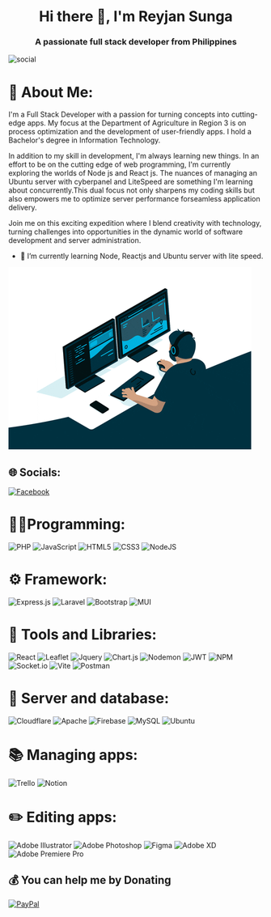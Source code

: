 <h1 align="center">Hi there 👋, I'm Reyjan Sunga</h1>
<h3 align="center">A passionate full stack developer from Philippines</h3>

<p align="left"> <img src="https://komarev.com/ghpvc/?username=social&label=Profile%20views&color=0e75b6&style=flat"
    alt="social" /> </p>


# 💫 About Me:

 I'm a Full Stack Developer with a passion for turning concepts into cutting-edge apps. My focus at the Department of Agriculture in Region 3 is on process optimization and the development of user-friendly apps. I hold a Bachelor's degree in Information Technology.


In addition to my skill in development, I'm always learning new things. In an effort to be on the cutting edge of web programming, I'm currently exploring the worlds of Node js and React js. The nuances of managing an Ubuntu server with cyberpanel and LiteSpeed are something I'm learning about concurrently.This dual focus not only sharpens my coding skills but also empowers me to optimize server performance forseamless application delivery.

Join me on this exciting expedition where I blend creativity with technology, turning challenges into opportunities in the dynamic world of software development and server administration.

- 🌱 I’m currently learning Node, Reactjs and Ubuntu server with lite speed.

![programmer](/full-stack-programmer.gif)

## 🌐 Socials:
[![Facebook](https://img.shields.io/badge/Facebook-%231877F2.svg?logo=Facebook&logoColor=white)](https://www.facebook.com/reyjansunga/)

# 👨‍💻Programming:
![PHP](https://img.shields.io/badge/php-%23777BB4.svg?style=flat&logo=php&logoColor=white)
![JavaScript](https://img.shields.io/badge/javascript-%23323330.svg?style=flat&logo=javascript&logoColor=%23F7DF1E)
![HTML5](https://img.shields.io/badge/html5-%23E34F26.svg?style=flat&logo=html5&logoColor=white)
![CSS3](https://img.shields.io/badge/css3-%231572B6.svg?style=flat&logo=css3&logoColor=white)
![NodeJS](https://img.shields.io/badge/node.js-6DA55F?style=flat&logo=node.js&logoColor=white)

# ⚙️  Framework:
![Express.js](https://img.shields.io/badge/express.js-%23404d59.svg?style=flat&logo=express&logoColor=%2361DAFB)
![Laravel](https://img.shields.io/badge/laravel-%23FF2D20.svg?style=flat&logo=laravel&logoColor=white)
![Bootstrap](https://img.shields.io/badge/bootstrap-%238511FA.svg?style=flat&logo=bootstrap&logoColor=white)
![MUI](https://img.shields.io/badge/MUI-%230081CB.svg?style=flat&logo=mui&logoColor=white)
#  📐  Tools and Libraries:
![React](https://img.shields.io/badge/react-%2320232a.svg?style=flat&logo=react&logoColor=%2361DAFB)
![Leaflet](https://img.shields.io/badge/leaflet-%2320232a.svg?style=flat&logo=leaflet&logoColor=%2361DAFB)
![Jquery](https://img.shields.io/badge/Jquery-%23323330.svg?style=flat&logo=Jquery&logoColor=%23F7DF1E)
![Chart.js](https://img.shields.io/badge/chart.js-F5788D.svg?style=flat&logo=chart.js&logoColor=white)
![Nodemon](https://img.shields.io/badge/NODEMON-%23323330.svg?style=flat&logo=nodemon&logoColor=%BBDEAD)
![JWT](https://img.shields.io/badge/JWT-black?style=flat&logo=JSON%20web%20tokens)
![NPM](https://img.shields.io/badge/NPM-%23CB3837.svg?style=flat&logo=npm&logoColor=white)
![Socket.io](https://img.shields.io/badge/Socket.io-black?style=flat&logo=socket.io&badgeColor=010101)
![Vite](https://img.shields.io/badge/vite-%23646CFF.svg?style=flat&logo=vite&logoColor=white)
![Postman](https://img.shields.io/badge/Postman-FF6C37?style=flat&logo=postman&logoColor=white)
# 🧊 Server and database:
![Cloudflare](https://img.shields.io/badge/Cloudflare-F38020?style=flat&logo=Cloudflare&logoColor=white)
![Apache](https://img.shields.io/badge/apache-%23D42029.svg?style=flat&logo=apache&logoColor=white)
![Firebase](https://img.shields.io/badge/Firebase-039BE5?style=flat&logo=Firebase&logoColor=white)
![MySQL](https://img.shields.io/badge/mysql-%2300000f.svg?style=flat&logo=mysql&logoColor=white)
![Ubuntu](https://img.shields.io/badge/ubuntu-%1DADFBsvg?style=flat&logo=ubuntu&logoColor=white)

# 📚 Managing apps:
![Trello](https://img.shields.io/badge/Trello-%23026AA7.svg?style=flat&logo=Trello&logoColor=white)
![Notion](https://img.shields.io/badge/Notion-%23000000.svg?style=flat&logo=notion&logoColor=white)

# ✏️  Editing apps:
![Adobe Illustrator](https://img.shields.io/badge/adobe%20illustrator-%23FF9A00.svg?style=flat&logo=adobe%20illustrator&logoColor=white)
![Adobe Photoshop](https://img.shields.io/badge/adobe%20photoshop-%2331A8FF.svg?style=flat&logo=adobe%20photoshop&logoColor=white)
![Figma](https://img.shields.io/badge/figma-%23F24E1E.svg?style=flat&logo=figma&logoColor=white) 
![Adobe XD](https://img.shields.io/badge/Adobe%20XD-470137?style=flat&logo=Adobe%20XD&logoColor=#FF61F6)
![Adobe Premiere Pro](https://img.shields.io/badge/Adobe%20Premiere%20Pro-9999FF.svg?style=flat&logo=Adobe%20Premiere%20Pro&logoColor=white)


<!--
# 📊 GitHub Stats:
![](https://github-readme-stats.vercel.app/api?username=sungareyjan&theme=tokyonight&hide_border=false&include_all_commits=true&count_private=true)<br />
![](https://github-readme-streak-stats.herokuapp.com/?user=sungareyjan&theme=tokyonight&hide_border=false)<br />
![](https://github-readme-stats.vercel.app/api/top-langs/?username=sungareyjan&theme=tokyonight&hide_border=false&include_all_commits=true&count_private=true&layout=compact)

## 🏆 GitHub Trophies
![](https://github-profile-trophy.vercel.app/?username=sungareyjan&theme=radical&no-frame=false&no-bg=true&margin-w=4)

### ✍️ Random Dev Quote
![](https://quotes-github-readme.vercel.app/api?type=horizontal&theme=tokyonight)

### 🔝 Top Contributed Repo
![](https://github-contributor-stats.vercel.app/api?username=sungareyjan&limit=5&theme=tokyonight&combine_all_yearly_contributions=true)

---
[![](https://visitcount.itsvg.in/api?id=sungareyjan&icon=5&color=0)](https://visitcount.itsvg.in)
-->
## 💰 You can help me by Donating
[![PayPal](https://img.shields.io/badge/PayPal-00457C?style=for-the-badge&logo=paypal&logoColor=white)](https://paypal.me/reyjansunga)

